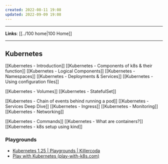 ```yaml
---
created: 2022-08-11 19:08
updated: 2022-09-09 19:08
---
```

---
**Links**: [[../100 home|100 Home]]

---
## Kubernetes
[[Kubernetes - Introduction]]
[[Kubernetes - Components of k8s & their function]]
[[Kubernetes - Logical Components]]
[[Kubernetes - Namespaces]]
[[Kubernetes - Deployments & Services]]
[[Kubernetes - Using configuration files]]

[[Kubernetes - Volumes]]
[[Kubernetes - StatefulSet]]

[[Kubernetes - Chain of events behind running a pod]]
[[Kubernetes - Services Deep Dive]]
[[Kubernetes - Ingress]]
[[Kubernetes - Monitoring]]
[[Kubernetes - Networking]]

[[Kubernetes - Commands]]
[[Kubernetes - What are containers?]]
[[Kubernetes - k8s setup using kind]]

### Playgrounds
- [Kubernetes 1.25 | Playgrounds | Killercoda](https://killercoda.com/playgrounds/scenario/kubernetes)
- [Play with Kubernetes (play-with-k8s.com)](https://labs.play-with-k8s.com/)